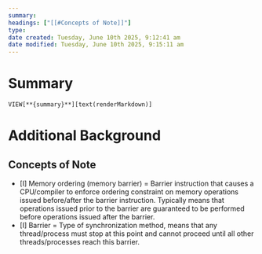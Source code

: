 ```yaml
---
summary: 
headings: ["[[#Concepts of Note]]"]
type: 
date created: Tuesday, June 10th 2025, 9:12:41 am
date modified: Tuesday, June 10th 2025, 9:15:11 am
---
```

# Summary
`VIEW[**{summary}**][text(renderMarkdown)]`

# Additional Background
## Concepts of Note
- [I] Memory ordering (memory barrier) = Barrier instruction that causes a CPU/compiler to enforce ordering constraint on memory operations issued before/after the barrier instruction. Typically means that operations issued prior to the barrier are guaranteed to be performed before operations issued after the barrier.
- [I] Barrier = Type of synchronization method, means that any thread/process must stop at this point and cannot proceed until all other threads/processes reach this barrier.